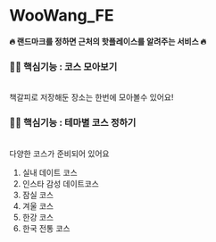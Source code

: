 # WooWang_FE
**🔥 랜드마크를 정하면 근처의 핫플레이스를 알려주는 서비스 🔥**
<br>
### ☝🏻 핵심기능 : 코스 모아보기
<br> 책갈피로 저장해둔 장소는 한번에 모아볼수 있어요!
### ☝🏻 핵심기능 : 테마별 코스 정하기
<br> 다양한 코스가 준비되어 있어요

1. 실내 데이트 코스
2. 인스타 감성 데이트코스
3. 잠실 코스
4. 겨울 코스
5. 한강 코스
6. 한국 전통 코스

